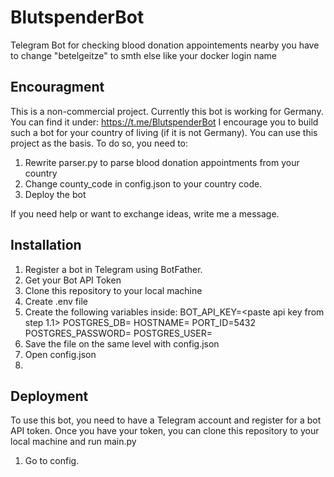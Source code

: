 # BlutspenderBot
Telegram Bot for checking blood donation appointements nearby
you have to change "betelgeitze" to smth else like your docker login name

## Encouragment
This is a non-commercial project.
Currently this bot is working for Germany. You can find it under: https://t.me/BlutspenderBot
I encourage you to build such a bot for your country of living (if it is not Germany). You can use this project as the basis.
To do so, you need to:
1. Rewrite parser.py to parse blood donation appointments from your country
2. Change county_code in config.json to your country code.
3. Deploy the bot

If you need help or want to exchange ideas, write me a message.

## Installation

1. Register a bot in Telegram using BotFather.
  1. Get your Bot API Token
2. Clone this repository to your local machine
3. Create .env file
  1. Create the following variables inside:
    BOT_API_KEY=<paste api key from step 1.1>
    POSTGRES_DB=<think of a name>
    HOSTNAME=<think of a name>
    PORT_ID=5432
    POSTGRES_PASSWORD=<think of a pass>
    POSTGRES_USER=<think of a name>
   2. Save the file on the same level with config.json
 4. Open config.json
   1. 

## Deployment


To use this bot, you need to have a Telegram account and register for a bot API token. Once you have your token, you can clone this repository to your local machine and run main.py

1. Go to config.
